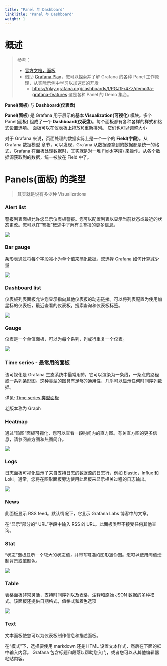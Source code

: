```yaml
---
title: "Panel 与 Dashboard"
linkTitle: "Panel 与 Dashboard"
weight: 1
---
```



# 概述

> 参考：
>
> - [官方文档，面板](https://grafana.com/docs/grafana/latest/panels/)
> - 借助 [Grafana Play](https://play.grafana.org/d/000000041/)，您可以探索并了解 Grafana 的各种 Panel 工作原理，从实际示例中学习以加速您的开发
>   - https://play.grafana.org/dashboards/f/PGJ1Fr4Zz/demo3a-grafana-features 这是各种 Panel 的 Demo 集合。

**Panel(面板)** 与 **Dashboard(仪表盘)**

**Panel(面板)** 是 Grafana 用于展示的基本 **Visualization(可视化)** 模块。多个 Panel(面板) 组成了一个 **Dashboard(仪表盘)**。每个面板都有各种各样的样式和格式设置选项。 面板可以在仪表板上拖放和重新排列。 它们也可以调整大小

对于 Grafana 来说，页面处理的数据实际上是一个一个的 **Field(字段)**。从 Grafana 数据模型 章节，可以发现，Grafana 从数据源拿到的数据都是统一的格式，Grafana 在面板处理数据时，其实就是对一堆 Field(字段) 来操作。从各个数据源获取到的数据，统一被放在 Field 中了。

# Panels(面板) 的类型

> 其实就是说有多少种 Visualizations

### Alert list

警报列表面板允许您显示仪表板警报。您可以配置列表以显示当前状态或最近的状态更改。您可以在“警报”概述中了解有关警报的更多信息。

![](https://notes-learning.oss-cn-beijing.aliyuncs.com/pkl4xq/1616067984679-ae1c7be6-6e4e-4446-a674-ecad72d5ea97.png)

### Bar gauge

条形表通过将每个字段减小为单个值来简化数据。您选择 Grafana 如何计算减少量

![](https://notes-learning.oss-cn-beijing.aliyuncs.com/pkl4xq/1616067984672-8ab42ac2-73be-4c36-8ccf-6f87db0bcf48.png)

### Dashboard list

仪表板列表面板允许您显示指向其他仪表板的动态链接。可以将列表配置为使用加星标的仪表板，最近查看的仪表板，搜索查询和仪表板标签。

![](https://notes-learning.oss-cn-beijing.aliyuncs.com/pkl4xq/1616067984683-7e6736e3-adc8-4a04-bd39-f5b6725de555.png)

### Gauge

仪表是一个单值面板，可以为每个系列，列或行重复一个仪表。

![](https://notes-learning.oss-cn-beijing.aliyuncs.com/pkl4xq/1616067984690-0e8784ba-2105-4902-8bf9-e279372d17d8.png)

### Time series - 最常用的面板

该可视化是 Grafana 生态系统中最常用的。它可以渲染为一条线，一条点的路径或一系列条形图。这种类型的图具有足够的通用性，几乎可以显示任何时间序列数据。

详见: [Time series 类型面板](/docs/6.可观测性/Grafana/Panel%20与%20Dashboard/Time%20series%20类型面板/Time%20series%20类型面板.md)

老版本称为 Graph

### Heatmap

通过“热图”面板可视化，您可以查看一段时间内的直方图。有关直方图的更多信息，请参阅直方图和热图简介。

![](https://notes-learning.oss-cn-beijing.aliyuncs.com/pkl4xq/1616067984704-f817d555-9bb6-4b2c-99c6-b61580ea35dc.png)

### Logs

日志面板可视化显示了来自支持日志的数据源的日志行，例如 Elastic，Influx 和 Loki。通常，您将在图形面板旁边使用此面板来显示相关过程的日志输出。

![](https://notes-learning.oss-cn-beijing.aliyuncs.com/pkl4xq/1616067984673-d77300c9-b33b-45ab-a171-ca6c64f394c7.png)

### News

此面板显示 RSS feed。默认情况下，它显示 Grafana Labs 博客中的文章。

在“显示”部分的“ URL”字段中输入 RSS 的 URL。此面板类型不接受任何其他查询。

### Stat

“状态”面板显示一个较大的状态值，并带有可选的图形迷你图。您可以使用阈值控制背景或值颜色。

![](https://notes-learning.oss-cn-beijing.aliyuncs.com/pkl4xq/1616067984686-ae274958-840c-4cdf-83be-10279eb5bc68.png)

### Table

表格面板非常灵活，支持时间序列以及表格，注释和原始 JSON 数据的多种模式。该面板还提供日期格式，值格式和着色选项

![](https://notes-learning.oss-cn-beijing.aliyuncs.com/pkl4xq/1616067984704-6cac5049-5d7b-4eb9-bd9f-111d6867b0ec.png)

### Text

文本面板使您可以为仪表板制作信息和描述面板。

在“模式”下，选择要使用 markdown 还是 HTML 设置文本样式，然后在下面的框中输入内容。 Grafana 包含标题和段落以帮助您入门，或者您可以从其他编辑器粘贴内容。
